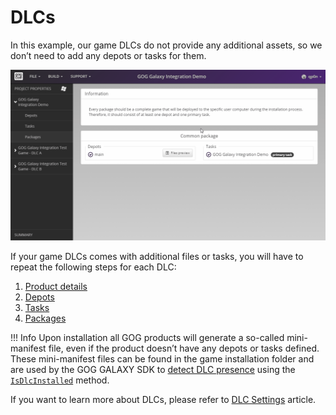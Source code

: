 # DLCs

In this example, our game DLCs do not provide any additional assets, so we don’t need to add any depots or tasks for them.

![DLCs](_assets/bc-dlc.gif)

If your game DLCs comes with additional files or tasks, you will have to repeat the following steps for each DLC:

1. [Product details](bc-product-details.md)
2. [Depots](bc-depots.md)
3. [Tasks](bc-tasks.md)
4. [Packages](bc-packages.md)

!!! Info
    Upon installation all GOG products will generate a so-called mini-manifest file, even if the product doesn’t have any depots or tasks defined. These mini-manifest files can be found in the game installation folder and are used by the GOG GALAXY SDK to [detect DLC presence](sdk-dlc-discovery.md) using the [`IsDlcInstalled`](https://docs.gog.com/galaxyapi/classgalaxy_1_1api_1_1IApps.html#a46fbdec6ec2e1b6d1a1625ba157d3aa2) method.

If you want to learn more about DLCs, please refer to [DLC Settings](bc-dlc-settings.md) article.